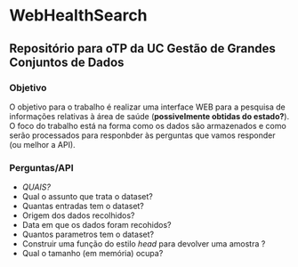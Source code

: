 # WebHealthSearch
## Repositório para oTP da UC Gestão de Grandes Conjuntos de Dados

### Objetivo

  O objetivo para o trabalho é realizar uma interface WEB para a pesquisa de informações relativas à área de saúde (**possivelmente obtidas do estado?**). O foco do trabalho está na forma como os dados são armazenados e como serão processados para responbder às perguntas que vamos responder (ou melhor a API).
  
 ### Perguntas/API
 
 * *QUAIS?*
 * Qual o assunto que trata o dataset?
 * Quantas entradas tem o dataset?
 * Origem dos dados recolhidos?
 * Data em que os dados foram recohidos?
 * Quantos parametros tem o dataset?
 * Construir uma função do estilo *head*  para devolver uma amostra ?
 * Qual o tamanho (em memória) ocupa?
 
